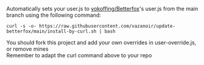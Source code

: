 Automatically sets your user.js to [yokoffing/Betterfox](https://github.com/yokoffing/Betterfox)'s user.js from the main branch using the following command:
```
curl -s -o- https://raw.githubusercontent.com/vazanoir/update-betterfox/main/install-by-curl.sh | bash
```
You should fork this project and add your own overrides in user-override.js, or remove mines  
Remember to adapt the curl command above to your repo
